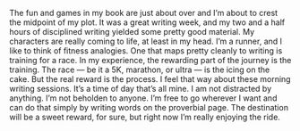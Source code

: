 The fun and games in my book are just about over and I’m about to crest the midpoint of my plot. It was a great writing week, and my two and a half hours of disciplined writing yielded some pretty good material. My characters are really coming to life, at least in my head. I’m a runner, and I like to think of fitness analogies. One that maps pretty cleanly to writing is training for a race. In my experience, the rewarding part of the journey is the training. The race — be it a 5K, marathon, or ultra — is the icing on the cake. But the real reward is the process. I feel that way about these morning writing sessions. It’s a time of day that’s all mine. I am not distracted by anything. I’m not beholden to anyone. I’m free to go wherever I want and can do that simply by writing words on the proverbial page. The destination will be a sweet reward, for sure, but right now I’m really enjoying the ride. 
